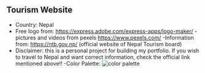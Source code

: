 ## Tourism Website
- Country: Nepal
- Free logo from: https://express.adobe.com/express-apps/logo-maker/
-pictures and videos from pexels https://www.pexels.com/
-Information from: https://ntb.gov.np/
(official website of Nepal Tourism board)
- Disclaimer: this is a personal project for building my portfolio. If you wish to travel to Nepal and want correct information, check the official link mentioned above!!
-Color Palette: ![color palette](../Pictures/colorPalette.jpg)